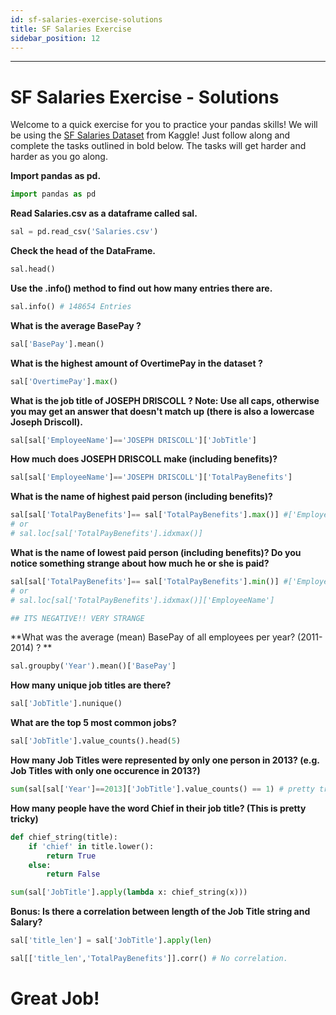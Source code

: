 ```yaml
---
id: sf-salaries-exercise-solutions
title: SF Salaries Exercise
sidebar_position: 12
---
```


---

# SF Salaries Exercise - Solutions

Welcome to a quick exercise for you to practice your pandas skills! We will be
using the [SF Salaries Dataset](https://www.kaggle.com/kaggle/sf-salaries) from
Kaggle! Just follow along and complete the tasks outlined in bold below. The
tasks will get harder and harder as you go along.

**Import pandas as pd.**

```python
import pandas as pd
```

**Read Salaries.csv as a dataframe called sal.**

```python
sal = pd.read_csv('Salaries.csv')
```

**Check the head of the DataFrame.**

```python
sal.head()
```

**Use the .info() method to find out how many entries there are.**

```python
sal.info() # 148654 Entries
```

**What is the average BasePay ?**

```python
sal['BasePay'].mean()
```

**What is the highest amount of OvertimePay in the dataset ?**

```python
sal['OvertimePay'].max()
```

**What is the job title of JOSEPH DRISCOLL ? Note: Use all caps, otherwise you
may get an answer that doesn't match up (there is also a lowercase Joseph
Driscoll).**

```python
sal[sal['EmployeeName']=='JOSEPH DRISCOLL']['JobTitle']
```

**How much does JOSEPH DRISCOLL make (including benefits)?**

```python
sal[sal['EmployeeName']=='JOSEPH DRISCOLL']['TotalPayBenefits']
```

**What is the name of highest paid person (including benefits)?**

```python
sal[sal['TotalPayBenefits']== sal['TotalPayBenefits'].max()] #['EmployeeName']
# or
# sal.loc[sal['TotalPayBenefits'].idxmax()]
```

**What is the name of lowest paid person (including benefits)? Do you notice
something strange about how much he or she is paid?**

```python
sal[sal['TotalPayBenefits']== sal['TotalPayBenefits'].min()] #['EmployeeName']
# or
# sal.loc[sal['TotalPayBenefits'].idxmax()]['EmployeeName']

## ITS NEGATIVE!! VERY STRANGE
```

**What was the average (mean) BasePay of all employees per year? (2011-2014) ?
**

```python
sal.groupby('Year').mean()['BasePay']
```

**How many unique job titles are there?**

```python
sal['JobTitle'].nunique()
```

**What are the top 5 most common jobs?**

```python
sal['JobTitle'].value_counts().head(5)
```

**How many Job Titles were represented by only one person in 2013? (e.g. Job
Titles with only one occurence in 2013?)**

```python
sum(sal[sal['Year']==2013]['JobTitle'].value_counts() == 1) # pretty tricky way to do this...
```

**How many people have the word Chief in their job title? (This is pretty tricky)**

```python
def chief_string(title):
    if 'chief' in title.lower():
        return True
    else:
        return False
```

```python
sum(sal['JobTitle'].apply(lambda x: chief_string(x)))
```

**Bonus: Is there a correlation between length of the Job Title string and
Salary?**

```python
sal['title_len'] = sal['JobTitle'].apply(len)
```

```python
sal[['title_len','TotalPayBenefits']].corr() # No correlation.
```

# Great Job!
